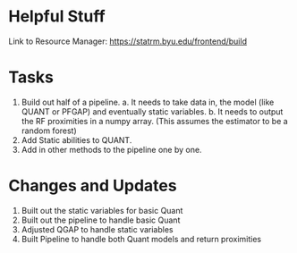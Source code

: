 # Helpful Stuff

Link to Resource Manager:
https://statrm.byu.edu/frontend/build

# Tasks
1. Build out half of a pipeline. 
    a. It needs to take data in, the model (like QUANT or PFGAP) and eventually static variables.
    b. It needs to output the RF proximities in a numpy array. (This assumes the estimator to be a random forest) 
2. Add Static abilities to QUANT. 
3. Add in other methods to the pipeline one by one. 


# Changes and Updates
1. Built out the static variables for basic Quant
2. Built out the pipeline to handle basic Quant
3. Adjusted QGAP to handle static variables
4. Built Pipeline to handle both Quant models and return proximities